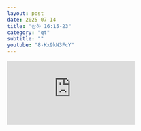 ```yaml
---
layout: post
date: 2025-07-14
title: "삼하 16:15-23"
category: "qt"
subtitle: ""
youtube: "8-Kx9kN3FcY"
---
```


<div class="youtube margin-large">
    <iframe src="https://www.youtube.com/embed/8-Kx9kN3FcY" title="YouTube video player" frameborder="0" allow="accelerometer; autoplay; clipboard-write; encrypted-media; gyroscope; picture-in-picture; web-share" allowfullscreen></iframe>
</div>

